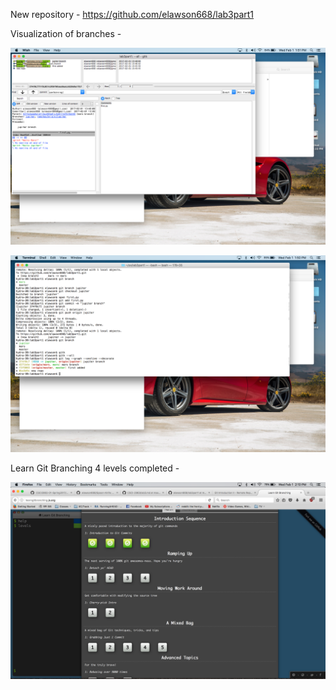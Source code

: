 New repository - https://github.com/elawson668/lab3part1

Visualization of branches - 

![gitk](Photos/gitk.png)

![log](Photos/log.png)

Learn Git Branching 4 levels completed - 

![learngit](Photos/learngit.png)

